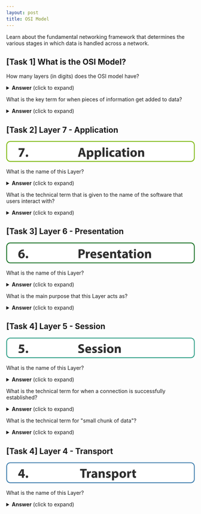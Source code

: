 ```yaml
---
layout: post
title: OSI Model
---
```


Learn about the fundamental networking framework that determines the various stages in which data is handled across a network.



## [Task 1] What is the OSI Model?

How many layers (in digits) does the OSI model have?

<details>
    <summary>
        <b>Answer</b> (click to expand)
    </summary>
    <p>
        7
    </p>
</details>



What is the key term for when pieces of information get added to data?

<details>
    <summary>
        <b>Answer</b> (click to expand)
    </summary>
    <p>
        encapsulation
    </p>
</details>


## [Task 2] Layer 7 - Application

![Application](https://raw.githubusercontent.com/Akasaru0/akasaru0.github.io/master/Images/THM%20OSI%20Model/application.png)

What is the name of this Layer?

<details>
    <summary>
        <b>Answer</b> (click to expand)
    </summary>
    <p>
        Application
    </p>
</details>


What is the technical term that is given to the name of the software that users interact with?

<details>
    <summary>
        <b>Answer</b> (click to expand)
    </summary>
    <p>
        Graphical User Interface
    </p>
</details>


## [Task 3] Layer 6 - Presentation

![Presentation](https://raw.githubusercontent.com/Akasaru0/akasaru0.github.io/master/Images/THM%20OSI%20Model/presentation.png)

What is the name of this Layer?

<details>
    <summary>
        <b>Answer</b> (click to expand)
    </summary>
    <p>
        Presentation
    </p>
</details>



What is the main purpose that this Layer acts as?

<details>
    <summary>
        <b>Answer</b> (click to expand)
    </summary>
    <p>
        Translator
    </p>
</details>


## [Task 4] Layer 5 - Session

![Session](https://raw.githubusercontent.com/Akasaru0/akasaru0.github.io/master/Images/THM%20OSI%20Model/session.png)

What is the name of this Layer?

<details>
    <summary>
        <b>Answer</b> (click to expand)
    </summary>
    <p>
        Session
    </p>
</details>


What is the technical term for when a connection is successfully established?

<details>
    <summary>
        <b>Answer</b> (click to expand)
    </summary>
    <p>
        session
    </p>
</details>



What is the technical term for "small chunk of data"?

<details>
    <summary>
        <b>Answer</b> (click to expand)
    </summary>
    <p>
        packets
    </p>
</details>


## [Task 4] Layer 4 - Transport

![Transport](https://raw.githubusercontent.com/Akasaru0/akasaru0.github.io/master/Images/THM%20OSI%20Model/transport.png)

What is the name of this Layer?

<details>
    <summary>
        <b>Answer</b> (click to expand)
    </summary>
    <p>
        Transport
    </p>
</details>
